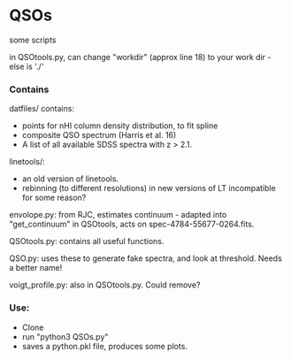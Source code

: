 # QSOs
some scripts

in QSOtools.py, can change "workdir" (approx line 18) to your work dir - else is './'

### Contains

datfiles/ contains: 
- points for nHI column density distribution, to fit spline 
- composite QSO spectrum (Harris et al. 16) 
- A list of all available SDSS spectra with z > 2.1.

linetools/:
- an old version of linetools.
- rebinning (to different resolutions) in new versions of LT incompatible for some reason?

envolope.py: from RJC, estimates continuum - adapted into "get_continuum" in QSOtools, acts on spec-4784-55677-0264.fits.

QSOtools.py: contains all useful functions.

QSO.py: uses these to generate fake spectra, and look at threshold. Needs a better name!

voigt_profile.py: also in QSOtools.py. Could remove?

### Use:

- Clone
- run "python3 QSOs.py"
- saves a python.pkl file, produces some plots.



